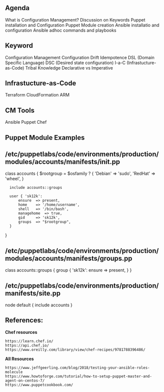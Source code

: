 
## Agenda

  What is Configuration Management?
  Discussion on Keywords
  Puppet installation and Configuration
  Puppet Module creation
  Ansible installatio and configuration
  Ansible adhoc commands and playbooks


## Keyword

  Configuration Management
  Configuration Drift
  Idempotence
  DSL (Domain Specific Language)
  DSC (Desired state configuration)
  I-a-C (Infrastucture-as-Code)
  Tribal Knowledge
  Declarative vs Imperative


## Infrastucture-as-Code

  Terraform
  CloudFormation
  ARM

## CM Tools

  Ansible
  Puppet
  Chef

## ##########################
## Puppet Module Examples
## ##########################

## /etc/puppetlabs/code/environments/production/modules/accounts/manifests/init.pp

  class accounts {
      $rootgroup = $osfamily ? {
          'Debian' => 'sudo',
          'RedHat' => 'wheel',
      }

      include accounts::groups

      user { 'sk12k':
          ensure  => present,
          home    => '/home/username',
          shell   => '/bin/bash',
          managehome  => true,
          gid     => 'sk12k',
          groups  => "$rootgroup",
      }
  }

## /etc/puppetlabs/code/environments/production/modules/accounts/manifests/groups.pp

  class accounts::groups {
    group { 'sk12k':
      ensure => present,
    }
  }

## /etc/puppetlabs/code/environments/production/manifests/site.pp

  node default {
    include accounts
  }






## References:

  **Chef resources**

    https://learn.chef.io/
    https://api.chef.io/
    https://www.oreilly.com/library/view/chef-recipes/9781788396486/

  **All Resources**

    https://www.jeffgeerling.com/blog/2018/testing-your-ansible-roles-molecule
    https://www.howtoforge.com/tutorial/how-to-setup-puppet-master-and-agent-on-centos-7/
    https://www.puppetcookbook.com/


